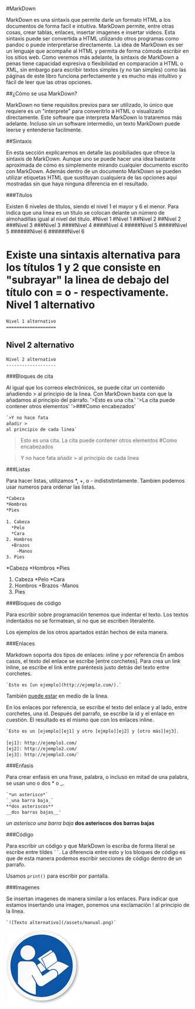 #MarkDown

MarkDown es una sintaxis que permite darle un formato HTML a los documentos de forma facil e intuitiva.
MarkDown permite, entre otras cosas, crear tablas, enlaces, insertar imagenes e insertar videos. Esta sintaxis puede ser convertida a HTML utilizando otros programas como pandoc o puede interpretarse directamente.
La idea de MarkDown es ser un lenguaje que acompañe al HTML y permita de forma cómoda escribir en los sitios web. Como veremos más adelante, la sintaxis de MarkDown a penas tiene capacidad expresiva o flexibilidad en comparación a HTML o XML, sin embargo para escribir textos simples (y no tan simples) como las páginas de este libro funciona perfectamente y es mucho más intuitivo y fácil de leer que las otras opciones.

##¿Cómo se usa MarkDown?

MarkDown no tiene requisitos previos para ser utilizado, lo único que requiere es un "interprete" para converitrlo a HTML o visualizarlo directamente. Este software que interpreta MarkDown lo trataremos más adelante.
Incluso sin un software intermedio, un texto MarkDown puede leerse y entenderse facilmente.

##Sintaxis

En esta sección explicaremos en detalle las posibiliades que ofrece la sintaxis de MarkDown. Aunque uno se puede hacer una idea bastante aproximada de cómo es simplemente mirando cualquier documento escrito con MarkDown. Además dentro de un documento MarkDown se pueden utilizar etiquetas HTML que sustituyan cualquiera de las opciones aquí mostradas sin que haya ninguna diferencia en el resultado.

###Títulos

Existen 6 niveles de títulos, siendo el nivel 1 el mayor y 6 el menor. Para indica que una linea es un título se colocan delante un número de almohadillas igual al nivel del título.
#Nivel 1
    #Nivel 1
##Nivel 2
    ##Nivel 2
###Nivel 3
    ###Nivel 3
####Nivel 4
    ####Nivel 4
#####Nivel 5
    #####Nivel 5
######Nivel 6
    ######Nivel 6

Existe una sintaxis alternativa para los títulos 1 y 2 que consiste en "subrayar" la linea de debajo del título con = o - respectivamente.
Nivel 1 alternativo
===================
    Nivel 1 alternativo
    ===================
Nivel 2 alternativo
-------------------
    Nivel 2 alternativo
    -------------------

###Bloques de cita

Al igual que los correos electrónicos, se puede citar un contenido añadiendo > al principio de la linea. Con MarkDown basta con que la añadamos al principio del párrafo.
    '>Esto es una cita.'
    '>La cita puede contener otros elementos'
    '>###Como encabezados'

    `>Y no hace fata
    añadir >
    al principio de cada linea`

>Esto es una cita.
>La cita puede contener otros elementos
>#Como encabezados

>Y no hace fata
añadir >
al principio de cada linea

###Listas

Para hacer listas, utilizamos *, +, o - indististintamente.
Tambien podemos usar numeros para ordenar las listas.

    *Cabeza
    *Hombros
    *Pies

    1. Cabeza
      *Pelo
      *Cara
    2. Hombros
      +Brazos
        -Manos
    3. Pies

*Cabeza
*Hombros
*Pies

1. Cabeza
  *Pelo
  *Cara
2. Hombros
  +Brazos
    -Manos
3. Pies

###Bloques de código

Para escribir sobre programación tenemos que indentar el texto. Los textos indentados no se formatean, si no que se escriben literalente.

Los ejemplos de los otros apartados están hechos de esta manera.

###Enlaces

Markdown soporta dos tipos de enlaces: inline y por referencia
En ambos casos, el texto del enlace se  escribe [entre corchetes].
Para crea un link inline, se escribe el link entre paréntesis justo detrás del texto entre corchetes.

    `Esto es [un ejemplo](http://ejemplo.com/).`
También [puede estar](http://ejemplo.com/) en medio de la linea.

En los enlaces por referencia, se escribe el texto del enlace y al lado, entre corchetes, una id. Después del parrafo, se escribe la id y el enlace en cuestión. El resultado es el mismo que con los enlaces inline.

    `Esto es un [ejemplo][ej1] y otro [ejmplo][ej2] y [otro más][ej3].

    [ej1]: http://ejemplo1.com/
    [ej2]: http://ejemplo2.com/
    [ej3]: http://ejemplo3.com/`

###Enfasis

Para crear enfasis en una frase, palabra, o incluso en mitad de una palabra, se usan uno o dos * o _.

    `*un asterisco*`
    `_una barra baja_`
    **dos asteriscos**
    __dos barras bajas__'

*un asterisco*
_una barra baja_
**dos asteriscos**
__dos barras bajas__

###Código

Para escribir un código y que MarkDown lo escriba de forma literal se escribe entre tildes ` `` `. La diferencia entre esto y los bloques de código es que de esta manera podemos escribir secciones de código dentro de un parrafo.

  Usamos `print()` para escribir por pantalla.

###Imagenes

Se insertan imagenes de manera similar a los enlaces. Para indicar que estamos insertando una imagen, ponemos una exclamación ! al principio de la línea.

    `![Texto alternativo](/assets/manual.png)`

![Texto alternativo](/assets/manual.png)
